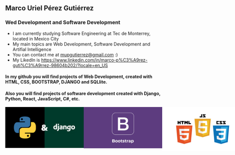 ## Marco Uriel Pérez Gutiérrez 
### Wed Development and Software Development
- I am currently studying Software Engineering at Tec de Monterrey, located in Mexico City
- My main topics are Web Development, Software Development and Artifial Intelligence
- You can contact me at mupgutierrez@gmail.com :)
- My LikedIn is https://www.linkedin.com/in/marco-p%C3%A9rez-guti%C3%A9rrez-98604b202/?locale=en_US 

#### In my github you will find projects of Web Development, created with HTML, CSS, BOOTSTRAP, DJANGO and SQLlite.
#### Also you will find projects of software development created with Django, Python, React, JavaScript, C#, etc.

<div style="display:flex">
  <img src="GitImagenes/DjangoPy.png" alt="Django" width=250px height="100%">
  <img src="GitImagenes/BootStrap.png" alt="Boostrap" width=250px height="100%">
  <img src="GitImagenes/HTML.jpg" alt="HTML" width=250px height="100%">
  <img src="GitImagenes/csharp.png" alt="C#" width=150px height="100%">
 </div>
  
